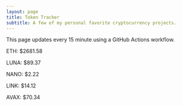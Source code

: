 ```yaml
---
layout: page
title: Token Tracker
subtitle: A few of my personal favorite cryptocurrency projects.
---
```


 This page updates every 15 minute using a GitHub Actions workflow.

<!--BEGINCRYPTOINPUT-->
ETH: $2681.58

LUNA: $89.37

NANO: $2.22

LINK: $14.12

AVAX: $70.34

<!--ENDCRYPTOINPUT-->
